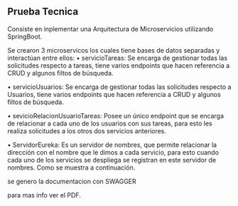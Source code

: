 ## Prueba Tecnica

Consiste en inplementar una Arquitectura de Microservicios utilizando SpringBoot.

Se crearon 3 microservicos los cuales tiene bases de datos separadas y interactúan entre ellos:
•	servicioTareas: Se encarga de gestionar todas las solicitudes respecto a tareas, tiene varios endpoints que hacen referencia a CRUD y algunos filtos de búsqueda.

•	servicioUsuarios: Se encarga de gestionar todas las solicitudes respecto a Usuarios, tiene varios endpoints que hacen referencia a CRUD y algunos filtos de búsqueda.

•	sevicioRelacionUsuarioTareas: Posee un único endpoint que se encarga de relacionar a cada uno de los usuarios con sus tareas, para esto les realiza solicitudes a los otros dos servicios anteriores.

•	ServidorEureka: Es un servidor de nombres, que permite relacionar la dirección con el nombre que le dimos a cada servicio, para esto cuando cada uno de los servicios se despliega se registran en este servidor de nombres. Como se muestra a continuación.


se genero la documentacion con SWAGGER

para mas info ver el PDF.
